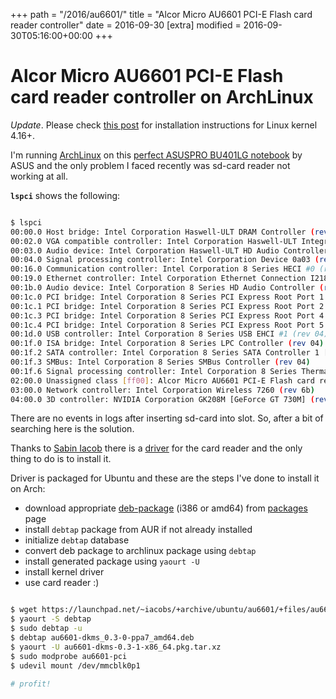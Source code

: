 +++
path = "/2016/au6601/"
title = "Alcor Micro AU6601 PCI-E Flash card reader controller"
date = 2016-09-30
[extra]
modified = 2016-09-30T05:16:00+00:00
+++
# Alcor Micro AU6601 PCI-E Flash card reader controller on ArchLinux

*Update*. Please check [this post][au6601-2] for installation instructions for
Linux kernel 4.16+.


I'm running [ArchLinux][arch] on this [perfect ASUSPRO BU401LG notebook][notebook]
by ASUS and the only problem I faced recently was sd-card reader
not working at all.

**`lspci`** shows the following:

```sh

$ lspci
00:00.0 Host bridge: Intel Corporation Haswell-ULT DRAM Controller (rev 09)
00:02.0 VGA compatible controller: Intel Corporation Haswell-ULT Integrated Graphics Controller (rev 09)
00:03.0 Audio device: Intel Corporation Haswell-ULT HD Audio Controller (rev 09)
00:04.0 Signal processing controller: Intel Corporation Device 0a03 (rev 09)
00:16.0 Communication controller: Intel Corporation 8 Series HECI #0 (rev 04)
00:19.0 Ethernet controller: Intel Corporation Ethernet Connection I218-V (rev 04)
00:1b.0 Audio device: Intel Corporation 8 Series HD Audio Controller (rev 04)
00:1c.0 PCI bridge: Intel Corporation 8 Series PCI Express Root Port 1 (rev e4)
00:1c.1 PCI bridge: Intel Corporation 8 Series PCI Express Root Port 2 (rev e4)
00:1c.3 PCI bridge: Intel Corporation 8 Series PCI Express Root Port 4 (rev e4)
00:1c.4 PCI bridge: Intel Corporation 8 Series PCI Express Root Port 5 (rev e4)
00:1d.0 USB controller: Intel Corporation 8 Series USB EHCI #1 (rev 04)
00:1f.0 ISA bridge: Intel Corporation 8 Series LPC Controller (rev 04)
00:1f.2 SATA controller: Intel Corporation 8 Series SATA Controller 1 [AHCI mode] (rev 04)
00:1f.3 SMBus: Intel Corporation 8 Series SMBus Controller (rev 04)
00:1f.6 Signal processing controller: Intel Corporation 8 Series Thermal (rev 04)
02:00.0 Unassigned class [ff00]: Alcor Micro AU6601 PCI-E Flash card reader controller
03:00.0 Network controller: Intel Corporation Wireless 7260 (rev 6b)
04:00.0 3D controller: NVIDIA Corporation GK208M [GeForce GT 730M] (rev a1)

```

There are no events in logs after inserting sd-card into slot. So, after a bit
of searching here is the solution.

Thanks to [Sabin Iacob][iacobs] there is a [driver][driver] for the card reader
and the only thing to do is to install it.

Driver is packaged for Ubuntu and these are the steps I've done to install
it on Arch:

- download appropriate [deb-package][deb-package] (i386 or amd64)
  from [packages][packages] page
- install `debtap` package from AUR if not already installed
- initialize `debtap` database
- convert deb package to archlinux package using `debtap`
- install generated package using `yaourt -U`
- install kernel driver
- use card reader :)

```sh

$ wget https://launchpad.net/~iacobs/+archive/ubuntu/au6601/+files/au6601-dkms_0.3-0~ppa7_amd64.deb
$ yaourt -S debtap
$ sudo debtap -u
$ debtap au6601-dkms_0.3-0-ppa7_amd64.deb
$ yaourt -U au6601-dkms-0.3-1-x86_64.pkg.tar.xz
$ sudo modprobe au6601-pci
$ udevil mount /dev/mmcblk0p1

# profit!

```


[arch]: https://archlinux.org
[notebook]: https://www.asus.com/Commercial-Notebooks/ASUSPRO_ADVANCED_BU401LG/
[iacobs]: https://launchpad.net/~iacobs
[driver]: https://launchpad.net/~iacobs/+archive/ubuntu/au6601
[deb-package]: https://launchpad.net/~iacobs/+archive/ubuntu/au6601/+files/au6601-dkms_0.3-0~ppa7_amd64.deb
[packages]: https://launchpad.net/~iacobs/+archive/ubuntu/au6601/+packages
[au6601-2]: /2018/au6601-2/
